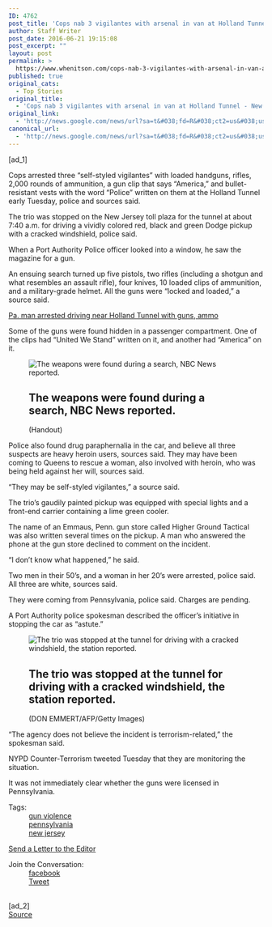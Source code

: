 ```yaml
---
ID: 4762
post_title: 'Cops nab 3 vigilantes with arsenal in van at Holland Tunnel &#8211; New York Daily News'
author: Staff Writer
post_date: 2016-06-21 19:15:08
post_excerpt: ""
layout: post
permalink: >
  https://www.whenitson.com/cops-nab-3-vigilantes-with-arsenal-in-van-at-holland-tunnel-new-york-daily-news/
published: true
original_cats:
  - Top Stories
original_title:
  - 'Cops nab 3 vigilantes with arsenal in van at Holland Tunnel - New York Daily News'
original_link:
  - 'http://news.google.com/news/url?sa=t&#038;fd=R&#038;ct2=us&#038;usg=AFQjCNHXkEXeEOzOFfzObte7-SYCZhUFKw&#038;clid=c3a7d30bb8a4878e06b80cf16b898331&#038;cid=52779136938840&#038;ei=QJFpV6CeKsSjugK3lJyADQ&#038;url=http://www.nydailynews.com/new-york/cops-arrest-3-people-loaded-handguns-holland-tunnel-article-1.2682095'
canonical_url:
  - 'http://news.google.com/news/url?sa=t&#038;fd=R&#038;ct2=us&#038;usg=AFQjCNHXkEXeEOzOFfzObte7-SYCZhUFKw&#038;clid=c3a7d30bb8a4878e06b80cf16b898331&#038;cid=52779136938840&#038;ei=QJFpV6CeKsSjugK3lJyADQ&#038;url=http://www.nydailynews.com/new-york/cops-arrest-3-people-loaded-handguns-holland-tunnel-article-1.2682095'
---
```

 [ad_1]
<br><div id="ra-body"><p>&#13;
	Cops arrested three “self-styled vigilantes” with loaded handguns, rifles, 2,000 rounds of ammunition, a gun clip that says “America,” and bullet-resistant vests with the word “Police” written on them at the Holland Tunnel early Tuesday, police and sources said.</p>    &#13;
<p>&#13;
	The trio was stopped on the New Jersey toll plaza for the tunnel at about 7:40 a.m. for driving a vividly colored red, black and green Dodge pickup with a cracked windshield, police said. </p>    &#13;
<p>&#13;
	When a Port Authority Police officer looked into a window, he saw the magazine for a gun.</p>    &#13;
<p>&#13;
	An ensuing search turned up five pistols, two rifles (including a shotgun and what resembles an assault rifle), four knives, 10 loaded clips of ammunition, and a military-grade helmet. All the guns were “locked and loaded,” a source said.</p>     <p> <a class="ra-related" href="http://www.nydailynews.com/new-york/manhattan/pa-man-arrested-driving-holland-tunnel-guns-ammo-article-1.2590640">Pa. man arrested driving near Holland Tunnel with guns, ammo</a> </p>     &#13;
<p>&#13;
	Some of the guns were found hidden in a passenger compartment. One of the clips had “United We Stand” written on it, and another had “America” on it.</p>                                                                                <div class="ra-module h" itemprop="associatedMedia" itemscope="" itemtype="http://schema.org/ImageObject" itemid="http://www.whenitson.com/wp-content/uploads/2016/06/Cops-nab-3-vigilantes-with-arsenal-in-van-at-Holland-Tunnel-New-York-Daily-News.jpg">
<figure class="ra-figure"><span class="ra-enlarge"/>
                                                                                                <img srcset="http://www.whenitson.com/wp-content/uploads/2016/06/Cops-nab-3-vigilantes-with-arsenal-in-van-at-Holland-Tunnel-New-York-Daily-News.jpg 750w, http://assets.nydailynews.com/polopoly_fs/1.2682167.1466526373!/img/httpImage/image.jpg_gen/derivatives/article_1200/article-tunnel-0621.jpg 1200w" alt="The weapons were found during a search, NBC News reported." src="http://www.whenitson.com/wp-content/uploads/2016/06/Cops-nab-3-vigilantes-with-arsenal-in-van-at-Holland-Tunnel-New-York-Daily-News.jpg"/><figcaption><h2 class="ra-caption" itemprop="description">The weapons were found during a search, NBC News reported.</h2>
                                                <span class="ra-credit" itemprop="copyrightHolder">(Handout)</span>
                        </figcaption></figure></div>
            &#13;
<p>&#13;
	Police also found drug paraphernalia in the car, and believe all three suspects are heavy heroin users, sources said. They may have been coming to Queens to rescue a woman, also involved with heroin, who was being held against her will, sources said.</p>    &#13;
<p>&#13;
	“They may be self-styled vigilantes,” a source said.</p>    &#13;
<p>&#13;
	The trio’s gaudily painted pickup was equipped with special lights and a front-end carrier containing a lime green cooler. </p>    &#13;
<p>&#13;
	The name of an Emmaus, Penn. gun store called Higher Ground Tactical was also written several times on the pickup. A man who answered the phone at the gun store declined to comment on the incident.</p>                 <!-- HTML Element: 7.2619462 -->                 &#13;
<p>&#13;
	“I don’t know what happened,” he said.</p>    &#13;
<p>&#13;
	Two men in their 50’s, and a woman in her 20’s were arrested, police said. All three are white, sources said.</p>    &#13;
<p>&#13;
	They were coming from Pennsylvania, police said. Charges are pending.</p>    &#13;
<p>&#13;
	A Port Authority police spokesman described the officer’s initiative in stopping the car as “astute.”</p>                                                                                  <div class="ra-module h" itemprop="associatedMedia" itemscope="" itemtype="http://schema.org/ImageObject" itemid="http://www.whenitson.com/wp-content/uploads/2016/06/1466536508_314_Cops-nab-3-vigilantes-with-arsenal-in-van-at-Holland-Tunnel-New-York-Daily-News.jpg">
<figure class="ra-figure"><span class="ra-enlarge"/>
                                                                                                <img srcset="http://www.whenitson.com/wp-content/uploads/2016/06/1466536508_314_Cops-nab-3-vigilantes-with-arsenal-in-van-at-Holland-Tunnel-New-York-Daily-News.jpg 750w, http://assets.nydailynews.com/polopoly_fs/1.2682094.1466525199!/img/httpImage/image.jpg_gen/derivatives/article_1200/us-attacks-tunnel.jpg 1200w" alt="The trio was stopped at the tunnel for driving with a cracked windshield, the station reported." src="http://www.whenitson.com/wp-content/uploads/2016/06/1466536508_314_Cops-nab-3-vigilantes-with-arsenal-in-van-at-Holland-Tunnel-New-York-Daily-News.jpg"/><figcaption><h2 class="ra-caption" itemprop="description">The trio was stopped at the tunnel for driving with a cracked windshield, the station reported.</h2>
                                                <span class="ra-credit" itemprop="copyrightHolder">(DON EMMERT/AFP/Getty Images)</span>
                        </figcaption></figure></div>
           &#13;
<p>&#13;
	“The agency does not believe the incident is terrorism-related,” the spokesman said.</p>&#13;
<p>&#13;
	NYPD Counter-Terrorism tweeted Tuesday that they are monitoring the situation.</p>&#13;
<p>&#13;
	It was not immediately clear whether the guns were licensed in Pennsylvania.</p>                    <dl id="ra-tags"><dt>Tags:</dt>  <dd> <a href="http://www.nydailynews.com/tags/gun-violence">gun violence</a> </dd>  <dd> <a href="http://www.nydailynews.com/tags/pennsylvania">pennsylvania</a> </dd>  <dd> <a href="http://www.nydailynews.com/tags/new-jersey">new jersey</a> </dd>  </dl><a href="mailto:voicers@nydailynews.com?subject=Cops nab 3 'vigilantes' with arsenal in van at Holland Tunnel&amp;body=To%20submit%20a%20comment%20about%20this%20article%20for%20publication%20in%20the%20Daily%20News%20Voice%20of%20the%20People%20column,%20please%20include%20your%20name,%20your%20city%20and%20state%20and%20your%20phone%20number.%20(Please%20include%20your%20borough%20or%20neighborhood%20if%20you%20live%20in%20NYC.%20Phone%20number%20is%20for%20verification%20purposes%20only,%20not%20for%20publication.)%20The%20Daily%20News%20reserves%20the%20right%20to%20edit%20letters. %0A%0A http://www.nydailynews.com/new-york/cops-arrest-3-people-loaded-handguns-holland-tunnel-article-1.2682095" class="ra-editor">Send a Letter to the Editor</a>  <dl id="ra-share-bottom"><dt>Join the Conversation:</dt> <dd class="ra-share-f"> <a target="_blank" href="#">facebook</a> </dd> <dd class="ra-share-t"> <a target="_blank" href="https://twitter.com/intent/tweet?text=Cops nab 3 'vigilantes' with arsenal in van at Holland Tunnel&amp;url=http://nydn.us/28MGMLc">Tweet</a> </dd> </dl></div>
<br>[ad_2]
<br><a href="http://news.google.com/news/url?sa=t&#038;fd=R&#038;ct2=us&#038;usg=AFQjCNHXkEXeEOzOFfzObte7-SYCZhUFKw&#038;clid=c3a7d30bb8a4878e06b80cf16b898331&#038;cid=52779136938840&#038;ei=QJFpV6CeKsSjugK3lJyADQ&#038;url=http://www.nydailynews.com/new-york/cops-arrest-3-people-loaded-handguns-holland-tunnel-article-1.2682095">Source </a>